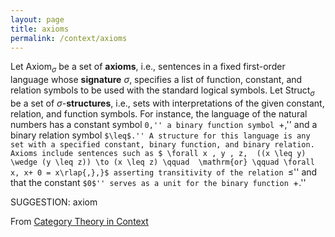 ```yaml
---
layout: page
title: axioms
permalink: /context/axioms
---
```


Let $\text{Axiom}_\sigma$ be a set of **axioms**, i.e., sentences in a fixed first-order language whose **signature** $\sigma$, specifies a list of function, constant, and relation symbols to be used with the standard logical symbols. Let $\text{Struct}_\sigma$ be a set of $\sigma$-**structures**, i.e., sets with interpretations of the given constant, relation, and function symbols. For instance, the language of the natural numbers has a constant symbol ``0,'' a binary function symbol ``+,'' and a binary relation symbol ``$\leq$.'' A structure for this language is any set with a specified constant, binary function, and binary relation. Axioms include sentences such as
$ \forall x , y , z,  ((x \leq y) \wedge (y \leq z)) \to (x \leq z) \qquad  \mathrm{or} \qquad \forall x, x+ 0 = x\rlap{,},}$ asserting transitivity of the relation ``$\leq$'' and that the constant ``$0$'' serves as a unit for the binary function ``$+$.''

SUGGESTION: axiom

From [Category Theory in Context](https://mathgloss.github.io/MathGloss/context.html)